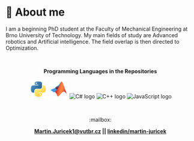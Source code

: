 # :man: About me

I am a beginning PhD student at the Faculty of Mechanical Engineering at Brno University of Technology. My main fields of study are Advanced robotics and Artificial intelligence. The field overlap is then directed to Optimization.

<br>

<p align="center"> <b> Programming Languages in the Repositories </b> </p>

<p align="center">
<img src="https://github.com/devicons/devicon/blob/master/icons/python/python-original.svg" alt="Python logo" width="50wv" height="50hw"/> 
<img src="https://github.com/devicons/devicon/blob/master/icons/matlab/matlab-original.svg" alt="Matlab logo" width="50wv" height="50hw"/> 
<img src="https://cdn.cdnlogo.com/logos/c/27/c.svg" alt="C# logo" width="50wv" height="50hw"/>
<img src="https://cdn.cdnlogo.com/logos/c/76/c.svg" alt="C++ logo" width="50wv" height="50hw"/>
<img src="https://upload.wikimedia.org/wikipedia/commons/9/99/Unofficial_JavaScript_logo_2.svg" alt="JavaScript logo" width="50wv" height="50hw"/>
</p>

<br>

<p align="center"> :mailbox: </p>
<p align="center"> <b> <a href="mailto:Martin.Juricek1@vutbr.cz">Martin.Juricek1@vutbr.cz</a> || <a href="https://www.linkedin.com/in/martin-juricek/">linkedin/martin-juricek</a> </b> </p>
